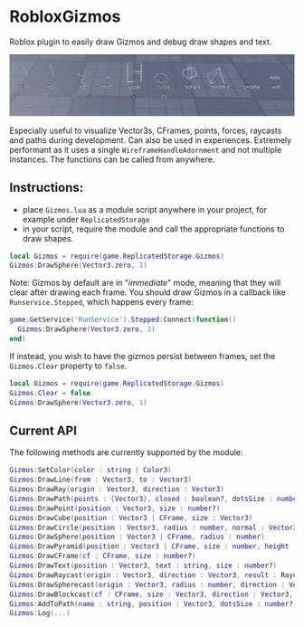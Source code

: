 # RobloxGizmos
Roblox plugin to easily draw Gizmos and debug draw shapes and text.

![Screenshot](Screenshot.png)

Especially useful to visualize Vector3s, CFrames, points, forces, raycasts and paths during development. Can also be used in experiences.
Extremely performant as it uses a single `WireframeHandleAdornment` and not multiple Instances. The functions can be called from anywhere.

## Instructions:
- place `Gizmos.lua` as a module script anywhere in your project, for example under `ReplicatedStorage`
- in your script, require the module and call the appropriate functions to draw shapes.
```lua
local Gizmos = require(game.ReplicatedStorage.Gizmos)
Gizmos:DrawSphere(Vector3.zero, 1)
```

Note: Gizmos by default are in "_immediate_" mode, meaning that they will clear after drawing each frame. You should draw Gizmos in a callback like `Runservice.Stepped`, which happens every frame:
```lua
game:GetService('RunService').Stepped:Connect(function()
  Gizmos:DrawSphere(Vector3.zero, 1)
end)
```
If instead, you wish to have the gizmos persist between frames, set the `Gizmos.Clear` property to `false`.
```lua
local Gizmos = require(game.ReplicatedStorage.Gizmos)
Gizmos.Clear = false
Gizmos:DrawSphere(Vector3.zero, 1)
```

## Current API
The following methods are currently supported by the module:
```lua
Gizmos:SetColor(color : string | Color3)
Gizmos:DrawLine(from : Vector3, to : Vector3)
Gizmos:DrawRay(origin : Vector3, direction : Vector3)
Gizmos:DrawPath(points : {Vector3}, closed : boolean?, dotsSize : number?)
Gizmos:DrawPoint(position : Vector3, size : number?)
Gizmos:DrawCube(position : Vector3 | CFrame, size : Vector3)
Gizmos:DrawCircle(position : Vector3, radius : number, normal : Vector3?)
Gizmos:DrawSphere(position : Vector3 | CFrame, radius : number)
Gizmos:DrawPyramid(position : Vector3 | CFrame, size : number, height : number)
Gizmos:DrawCFrame(cf : CFrame, size : number?)
Gizmos:DrawText(position : Vector3, text : string, size : number?)
Gizmos:DrawRaycast(origin : Vector3, direction : Vector3, result : RaycastResult)
Gizmos:DrawSpherecast(origin : Vector3, radius : number, direction : Vector3, result : RaycastResult)
Gizmos:DrawBlockcast(cf : CFrame, size : Vector3, direction : Vector3, result : RaycastResult)
Gizmos:AddToPath(name : string, position : Vector3, dotsSize : number?)
Gizmos:Log(...)
```
